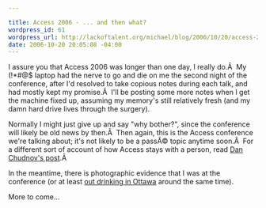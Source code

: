 ```yaml
--- 

title: Access 2006 - ... and then what?
wordpress_id: 61
wordpress_url: http://lackoftalent.org/michael/blog/2006/10/20/access-2006-and-then-what/
date: 2006-10-20 20:05:08 -04:00
---
```

I assure you that Access 2006 was longer than one day, I really do.Â  My (!*#@$ laptop had the nerve to go and die on me the second night of the conference, after I'd resolved to take copious notes during each talk, and had mostly kept my promise.Â  I'll be posting some more notes when I get the machine fixed up, assuming my memory's still relatively fresh (and my damn hard drive lives through the surgery).

Normally I might just give up and say "why bother?", since the conference will likely be old news by then.Â  Then again, this is the Access conference we're talking about; it's not likely to be a passÃ© topic anytime soon.Â  For a different sort of account of how Access stays with a person, read <a href="http://onebiglibrary.net/story/a-lost-week" target="_blank">Dan Chudnov's post</a>.Â 

In the meantime, there is photographic evidence that I was at the conference (or at least <a href="http://www.flickr.com/photos/calvinm/269190089/" target="_blank">out drinking in Ottawa</a> around the same time).

More to come...
